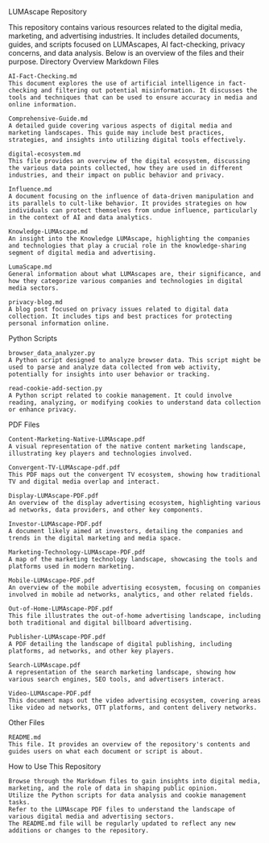 LUMAscape Repository

This repository contains various resources related to the digital media, marketing, and advertising industries. It includes detailed documents, guides, and scripts focused on LUMAscapes, AI fact-checking, privacy concerns, and data analysis. Below is an overview of the files and their purpose.
Directory Overview
Markdown Files

    AI-Fact-Checking.md
    This document explores the use of artificial intelligence in fact-checking and filtering out potential misinformation. It discusses the tools and techniques that can be used to ensure accuracy in media and online information.

    Comprehensive-Guide.md
    A detailed guide covering various aspects of digital media and marketing landscapes. This guide may include best practices, strategies, and insights into utilizing digital tools effectively.

    digital-ecosystem.md
    This file provides an overview of the digital ecosystem, discussing the various data points collected, how they are used in different industries, and their impact on public behavior and privacy.

    Influence.md
    A document focusing on the influence of data-driven manipulation and its parallels to cult-like behavior. It provides strategies on how individuals can protect themselves from undue influence, particularly in the context of AI and data analytics.

    Knowledge-LUMAscape.md
    An insight into the Knowledge LUMAscape, highlighting the companies and technologies that play a crucial role in the knowledge-sharing segment of digital media and advertising.

    LumaScape.md
    General information about what LUMAscapes are, their significance, and how they categorize various companies and technologies in digital media sectors.

    privacy-blog.md
    A blog post focused on privacy issues related to digital data collection. It includes tips and best practices for protecting personal information online.

Python Scripts

    browser_data_analyzer.py
    A Python script designed to analyze browser data. This script might be used to parse and analyze data collected from web activity, potentially for insights into user behavior or tracking.

    read-cookie-add-section.py
    A Python script related to cookie management. It could involve reading, analyzing, or modifying cookies to understand data collection or enhance privacy.

PDF Files

    Content-Marketing-Native-LUMAscape.pdf
    A visual representation of the native content marketing landscape, illustrating key players and technologies involved.

    Convergent-TV-LUMAscape-pdf.pdf
    This PDF maps out the convergent TV ecosystem, showing how traditional TV and digital media overlap and interact.

    Display-LUMAscape-PDF.pdf
    An overview of the display advertising ecosystem, highlighting various ad networks, data providers, and other key components.

    Investor-LUMAscape-PDF.pdf
    A document likely aimed at investors, detailing the companies and trends in the digital marketing and media space.

    Marketing-Technology-LUMAscape-PDF.pdf
    A map of the marketing technology landscape, showcasing the tools and platforms used in modern marketing.

    Mobile-LUMAscape-PDF.pdf
    An overview of the mobile advertising ecosystem, focusing on companies involved in mobile ad networks, analytics, and other related fields.

    Out-of-Home-LUMAscape-PDF.pdf
    This file illustrates the out-of-home advertising landscape, including both traditional and digital billboard advertising.

    Publisher-LUMAscape-PDF.pdf
    A PDF detailing the landscape of digital publishing, including platforms, ad networks, and other key players.

    Search-LUMAscape.pdf
    A representation of the search marketing landscape, showing how various search engines, SEO tools, and advertisers interact.

    Video-LUMAscape-PDF.pdf
    This document maps out the video advertising ecosystem, covering areas like video ad networks, OTT platforms, and content delivery networks.

Other Files

    README.md
    This file. It provides an overview of the repository's contents and guides users on what each document or script is about.

How to Use This Repository

    Browse through the Markdown files to gain insights into digital media, marketing, and the role of data in shaping public opinion.
    Utilize the Python scripts for data analysis and cookie management tasks.
    Refer to the LUMAscape PDF files to understand the landscape of various digital media and advertising sectors.
    The README.md file will be regularly updated to reflect any new additions or changes to the repository.

